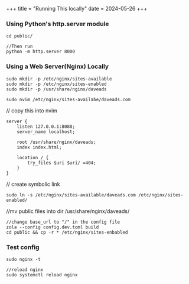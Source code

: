 +++
title = "Running This locally"
date = 2024-05-26
+++

### Using Python's http.server module

```
cd public/

//Then run
python -m http.server 8000

```


### Using a Web Server(Nginx) Locally

```
sudo mkdir -p /etc/nginx/sites-available
sudo mkdir -p /etc/nginx/sites-enabled
sudo mkdir -p /usr/share/nginx/daveads

sudo nvim /etc/nginx/sites-availabe/daveads.com
```


// copy this into nvim 
```
server {
    listen 127.0.0.1:8080;
    server_name localhost;

    root /usr/share/nginx/daveads;
    index index.html;

    location / {
        try_files $uri $uri/ =404;
    }
}
```

// create symbolic link
```
sudo ln -s /etc/nginx/sites-available/daveads.com /etc/nginx/sites-enabled/
```


//mv public files into dir /usr/share/nginx/daveads/
```
//change base_url to "/" in the config file
zola --config config.dev.toml build
cd public && cp -r * /etc/nginx/sites-enbabled
```


### Test config
```
sudo nginx -t

//reload nginx 
sudo systemctl reload nginx

```
